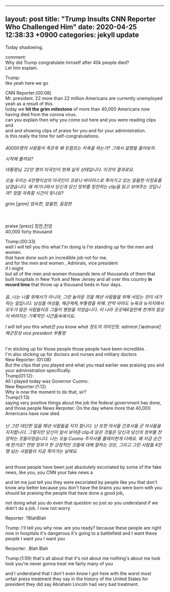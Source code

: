 
---
layout: post
title:  "Trump Insults CNN Reporter Who Challenged Him"
date:   2020-04-25 12:38:33 +0900
categories: jekyll update
---

Today shadowing.

comment:   
Why did Trump congratulate himself after 40k people died?   
Let him explain.   

Trump:   
like yeah here we go   

CNN Reporter:(00:08)   
Mr. president. 22 more than 22 million Americans are currently unemployed yeah as a result of this.   
today we **hit the grim milestone** of more than 40,000 Americans now having died from the corona virus.   
can you explain then why you come out here and you were reading clips and    
and and showing clips of praise for you and for your administration.   
is this really the time for self-congratulations.   

<h6>   
40000명의 사람들이 죽은후 왜 트럼프는 자축을 하는가? 그에서 설명을 들어보자.   

시작해 볼까요?

대통령님. 22만 명의 미국인이 현재 실직 상태입니다. 이것의 결과로요.

오늘 우리는 4만명이상의 미국인이 코로나 바이러스로 죽어가고 있는 암울한 이정표를 남겼습니다.
왜 여기나와서 당신과 당신 정부를 칭찬하는 clip을 읽고 보여주는 것입니까?
정말 자축할 시간이 맞나요?   
     
grim  [ɡrɪm] 엄숙한, 암울한, 음침한</h6>   
praise [preɪz] 칭찬,찬양   
40,000 forty thousand    
</h6>

Trump:(00:33)   
well I will tell you this what I'm doing is I'm standing up for the men and women.   
that have done such an incredible job not for me.    
and for the men and women   ,
Admirals, vice president    
if I might   
but all of the men and women thousands tens of thousands of them that built hospitals in New York and New Jersey 
and all over this country **in record time** that throw up a thousand beds in four days.   


<h6>
음..나는 나를 위해서가 아니라, 그런 놀라운 것을 해낸 사람들을 위해 서있는 것이 내가 하는 일입니다.
남성들 여성들, 해군제독,부통령을 위해.   
만약 아마도   
뉴욕과 뉴저지에서 모두가 많은 사람들이죠 그들이 병원을 지었습니다.   
이 나라 곳곳에4일만에 천개의 침상이 버려지는 기록적인 시간들속에서요.   

I will tell you this what은 you know what 정도의 의미인듯.
admiral [ˈædmərəl] 해군장성
vice president 부통령
</h6>

I'm sticking up for those people those people have been incredible .    
I'm also sticking up for doctors and nurses and military doctors   
New Reporter: (01:08)   
But the clips that you played and what you read earlier was praising you and your administration specifically.   
Trump(01:12):    
All I played today was Governor Cuomo.   
New Reporter:(1:12)   
Why is now the moment to do that, sir?   
Trump(1:13)   
saying very positive things about the job the federal government has done,   and those people
News Rerpoter:
On the day where more that 40,000 Americans have now died.
<h6>
난 그런 대단한 일을 해낸 사람들을 지지 합니다.  
난 또한 의사들 간호사들 군 의사들을 지지합니다. 
그렇지만 당신이 앞서 보여준 clip과 읽은 것들은 당신과 당신의 정부를 찬양하는 것들이었습니다.   
나는 오늘 Cuomo 주지사를 플레이한게 다에요.    
왜 지금 순간에 한거죠?   
연방 정부가 한 긍정적인 것들에 대해 말하는 것은, 그리고 그런 사람들    
4만명 넘는 사람들이 지금 죽어가는 날에요.
</h6>

 and those people have been just absolutely excoriated by some of the fake news, like you, you CNN your fake news a

and let me just tell you they were excoriated by people like you that don't know any better because you don't have the brains you were born with you should be praising the people that have done a good job,

not doing what you do even that question so just so you understand if we didn't do a job.
I now not worry

Reporter: ?BlahBlah

Trump:
I'll tell you why now.
are you ready?
because these people are right now in hospitals
it's dangerous it's going to a battlefield 
and I want these people I want you I want you

Rerporter: .Blah Blah

Trump:(1:59)
that's all about that it's not about me
nothing's about me look look you're never gonna treat me fairly many of you

 and I understand that I don't even know 
I got here with the worst most unfair press treatment they say in the history of the United States for president they did say Abraham Lincoln had very bad treatment.
